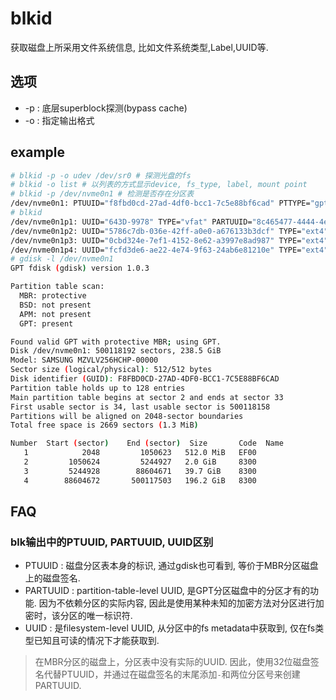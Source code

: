 # blkid
获取磁盘上所采用文件系统信息, 比如文件系统类型,Label,UUID等.

## 选项
- -p : 底层superblock探测(bypass cache)
- -o <format> : 指定输出格式

## example
```bash
# blkid -p -o udev /dev/sr0 # 探测光盘的fs
# blkid -o list # 以列表的方式显示device, fs_type, label, mount point
# blkid -p /dev/nvme0n1 # 检测是否存在分区表
/dev/nvme0n1: PTUUID="f8fbd0cd-27ad-4df0-bcc1-7c5e88bf6cad" PTTYPE="gpt"
# blkid
/dev/nvme0n1p1: UUID="643D-9978" TYPE="vfat" PARTUUID="8c465477-4444-4e2a-9306-6526f24cae36"
/dev/nvme0n1p2: UUID="5786c7db-036e-42ff-a0e0-a676133b3dcf" TYPE="ext4" PARTUUID="bd1fa4e9-95d0-4663-bd1a-f00fd3c35528"
/dev/nvme0n1p3: UUID="0cbd324e-7ef1-4152-8e62-a3997e8ad987" TYPE="ext4" PARTUUID="68b77c91-fe6d-4402-b7be-d160f2d80137"
/dev/nvme0n1p4: UUID="fcfd3de6-ae22-4e74-9f63-24ab6e81210e" TYPE="ext4" PARTUUID="2a2bb175-909a-4712-9a97-43e25e960785"
# gdisk -l /dev/nvme0n1
GPT fdisk (gdisk) version 1.0.3

Partition table scan:
  MBR: protective
  BSD: not present
  APM: not present
  GPT: present

Found valid GPT with protective MBR; using GPT.
Disk /dev/nvme0n1: 500118192 sectors, 238.5 GiB
Model: SAMSUNG MZVLV256HCHP-00000              
Sector size (logical/physical): 512/512 bytes
Disk identifier (GUID): F8FBD0CD-27AD-4DF0-BCC1-7C5E88BF6CAD
Partition table holds up to 128 entries
Main partition table begins at sector 2 and ends at sector 33
First usable sector is 34, last usable sector is 500118158
Partitions will be aligned on 2048-sector boundaries
Total free space is 2669 sectors (1.3 MiB)

Number  Start (sector)    End (sector)  Size       Code  Name
   1            2048         1050623   512.0 MiB   EF00  
   2         1050624         5244927   2.0 GiB     8300  
   3         5244928        88604671   39.7 GiB    8300  
   4        88604672       500117503   196.2 GiB   8300
```

## FAQ
### blk输出中的PTUUID, PARTUUID, UUID区别
- PTUUID : 磁盘分区表本身的标识, 通过gdisk也可看到, 等价于MBR分区磁盘上的磁盘签名.
- PARTUUID : partition-table-level UUID, 是GPT分区磁盘中的分区才有的功能. 因为不依赖分区的实际内容, 因此是使用某种未知的加密方法对分区进行加密时，该分区的唯一标识符.
- UUID : 是filesystem-level UUID, 从分区中的fs metadata中获取到, 仅在fs类型已知且可读的情况下才能获取到.

> 在MBR分区的磁盘上，分区表中没有实际的UUID. 因此，使用32位磁盘签名代替PTUUID，并通过在磁盘签名的末尾添加`-`和两位分区号来创建PARTUUID.